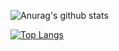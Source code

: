 ![Anurag's github stats](https://github-readme-stats.vercel.app/api?username=wkmyws&show_icons=true&theme=radical)

[![Top Langs](https://github-readme-stats.vercel.app/api/top-langs/?username=wkmyws&hide=HTML)](https://github.com/wkmyws)
